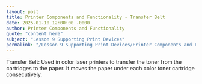 ```yaml
---
layout: post
title: Printer Components and Functionality - Transfer Belt
date: 2025-01-10 12:00:00 -0000
author: Printer Components and Functionality
quote: "content here"
subject: "Lesson 9 Supporting Print Devices"
permalink: "/Lesson 9 Supporting Print Devices/Printer Components and Functionality/Printer Components and Functionality - Transfer Belt"
---
```


Transfer Belt: Used in color laser printers to transfer the toner from the cartridges to the paper. It moves the paper under each color toner cartridge consecutively.
